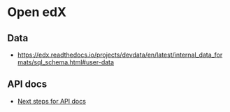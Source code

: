 # Open edX

## Data

* https://edx.readthedocs.io/projects/devdata/en/latest/internal_data_formats/sql_schema.html#user-data

## API docs

* [Next steps for API docs](https://discuss.openedx.org/t/next-steps-for-api-docs/559)

